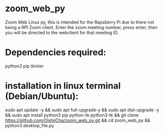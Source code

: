 # zoom_web_py
Zoom Web Linux py, this is intended for the Rapsberry Pi due to there not being a RPI Zoom client. 
Enter the zoom meeting number, press enter, then you will be directed to the webclient for that meeting ID.

# Dependencies required:
python3
pip
tkinter

# installation in linux terminal (Debian/Ubuntu):
sudo apt update -y && sudo apt full-upgrade-y && sudo apt dist-upgrade -y && sudo apt install python3 pip python-tk python3-tk && git clone https://github.com/OishiiCha/zoom_web_py.git && cd zoom_web_py && python3 desktop_file.py
